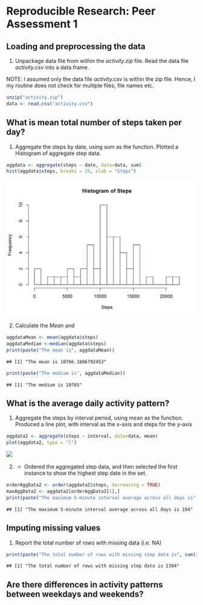 # Reproducible Research: Peer Assessment 1


## Loading and preprocessing the data

1. Unpackage data file from within the *activity.zip* file. Read the data file *activity.csv* into a data.frame.

NOTE: I assumed only the data file *activity.csv* is within the zip file. Hence, I my routine does not check for multiple files, file names etc.

```r
unzip("activity.zip")
data <- read.csv("activity.csv")
```


## What is mean total number of steps taken per day?
1. Aggregate the steps by date, using sum as the function. Plotted a Histogram of aggregate step data.

```r
aggdata <- aggregate(steps ~ date, data=data, sum)
hist(aggdata$steps, breaks = 25, xlab = "Steps")
```

![](./PA1_template_files/figure-html/unnamed-chunk-2-1.png) 

2. Calculate the _Mean_ and 

```r
aggdataMean <- mean(aggdata$steps)
aggdataMedian <-median(aggdata$steps)
print(paste("The mean is", aggdataMean))
```

```
## [1] "The mean is 10766.1886792453"
```

```r
print(paste("The medium is", aggdataMedian))
```

```
## [1] "The medium is 10765"
```



## What is the average daily activity pattern?
1. Aggregate the steps by interval period, using mean as the function. Produced a line plot, with interval as the x-axis and steps for the y-axis


```r
aggdata2 <- aggregate(steps ~ interval, data=data, mean)
plot(aggdata2, type = "l")
```

![](./PA1_template_files/figure-html/unnamed-chunk-4-1.png) 

2. - Ordered the aggregated step data, and then selected the first instance to show the highest step date in the set.

```r
orderAggData2 <- order(aggdata2$steps, decreasing = TRUE)
maxAggData2 <- aggdata2[orderAggData2[1],]
print(paste("The maximum 5-minute interval average across all days is", row.names(maxAggData2)))
```

```
## [1] "The maximum 5-minute interval average across all days is 104"
```



## Imputing missing values
1. Report the total number of rows with missing data (i.e. NA)

```r
print(paste("The total number of rows with missing step data is", sum(is.na(data$steps))))
```

```
## [1] "The total number of rows with missing step data is 2304"
```



## Are there differences in activity patterns between weekdays and weekends?


